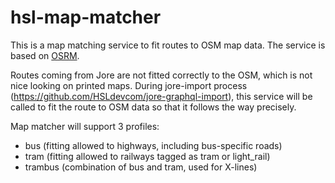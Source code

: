 # hsl-map-matcher

This is a map matching service to fit routes to OSM map data. The service is based on [OSRM](https://project-osrm.org/).

Routes coming from Jore are not fitted correctly to the OSM, which is not nice looking on printed maps. During jore-import process (https://github.com/HSLdevcom/jore-graphql-import), this service will be called to fit the route to OSM data so that it follows the way precisely.

Map matcher will support 3 profiles:
- bus (fitting allowed to highways, including bus-specific roads)
- tram (fitting allowed to railways tagged as tram or light_rail)
- trambus (combination of bus and tram, used for X-lines)

